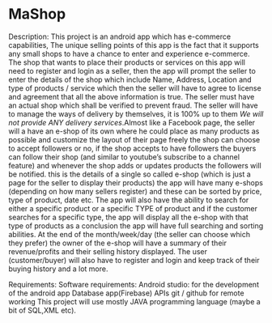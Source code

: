 # MaShop
Description:
This project is an android app which has e-commerce capabilities, 
The unique selling points of this app is the fact that it supports any small shops to have a chance to enter and experience e-commerce. 
The shop that wants to place their products or services on this app will need to register and login as a seller, 
then the app will prompt the seller to enter the details of the shop which include Name, Address, Location and type of products / service
which then the seller will have to agree to license and agreement that all the above information is true.
The seller must have an actual shop which shall be verified to prevent fraud.
The seller will have to manage the ways of delivery by themselves, it is 100% up to them 
*We will not provide ANY delivery services*.Almost like a Facebook page, the seller will a have an e-shop of its own
where he could place as many products as possible and customize the layout of their page freely the shop can choose to accept followers 
or no, if the shop accepts to have followers the buyers can follow their shop
(and similar to youtube’s subscribe to a channel feature) and whenever the shop adds or updates products the followers
will be notified. this is the details of a single so called e-shop (which is just a page for the seller to display their products) 
the app will have many e-shops (depending on how many sellers register) and these can be sorted by price, type of product, date etc. 
The app will also have the ability to search for either a specific product or a specific TYPE of product 
and if the customer searches for a specific type, the app will display all the e-shop with that type of products as a conclusion 
the app will have full searching and sorting abilities. At the end of the month/week/day (the seller can choose which they prefer)
the owner of the e-shop will have a summary of their revenue/profits and their selling history displayed. 
The user (customer/buyer) will also have to register and login and keep track of their buying history and a lot more.

Requirements:
Software requirements:
Android studio: for the development of the android app
Database app(Firebase)
APIs
git / github for remote working
This project will use mostly JAVA programming language (maybe a bit of SQL,XML etc).
